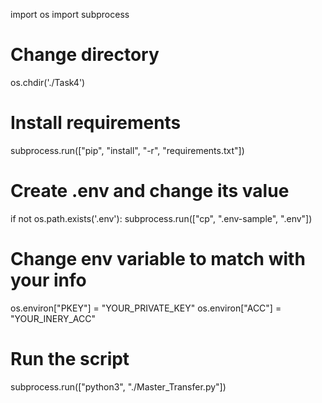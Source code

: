 import os
import subprocess

# Change directory
os.chdir('./Task4')

# Install requirements
subprocess.run(["pip", "install", "-r", "requirements.txt"])

# Create .env and change its value
if not os.path.exists('.env'):
    subprocess.run(["cp", ".env-sample", ".env"])

# Change env variable to match with your info
os.environ["PKEY"] = "YOUR_PRIVATE_KEY"
os.environ["ACC"] = "YOUR_INERY_ACC"

# Run the script
subprocess.run(["python3", "./Master_Transfer.py"])
